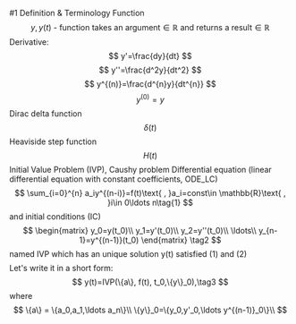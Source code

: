 #1 Definition & Terminology
Function
$$
y,y(t)\text{ - function takes an argument}\in\mathbb{R}\text{ and returns a result}\in\mathbb{R}
$$
Derivative:
$$
y'=\frac{dy}{dt}
$$
$$
y''=\frac{d^2y}{dt^2}
$$
$$
y^{(n)}=\frac{d^{n}y}{dt^{n}}
$$
$$
y^{(0)}=y
$$
Dirac delta function
$$
\delta(t)
$$
Heaviside step function
$$
H(t)
$$
Initial Value Problem (IVP), Caushy problem
Differential equation (linear differential equation with constant coefficients, ODE_LC)
$$
\sum_{i=0}^{n} a_iy^{(n-i)}=f(t)\text{ , }a_i=const\in \mathbb{R}\text{ , }i\in 0\ldots n\tag{1}
$$
and initial conditions (IC)
$$
\begin{matrix}
y_0=y(t_0)\\
y_1=y'(t_0)\\
y_2=y''(t_0)\\
\ldots\\
y_{n-1}=y^{(n-1)}(t_0)
\end{matrix}
\tag2
$$
named IVP which has an unique solution y(t) satisfied (1) and (2)
$$
$$
Let's write it in a short form:
$$
y(t)=IVP(\{a\}, f(t), t_0,\{y\}_0),\tag3
$$
where
$$
\{a\} = \{a_0,a_1,\ldots a_n\}\\
\{y\}_0=\{y_0,y'_0,\ldots y^{(n-1)}_0\}\\
$$
